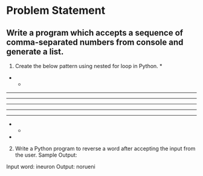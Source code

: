# Problem Statement 

## Write a program which accepts a sequence of comma-separated numbers from console  and generate a list. 

1. Create the below pattern using nested for loop in Python. 
\* 
* * 
* * * 
* * * * 
* * * * * 
* * * * 
* * * 
* * 
* 

2. Write a Python program to reverse a word after accepting the input from the user. Sample Output: 

Input word: ineuron 
Output: norueni
